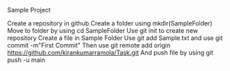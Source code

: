 Sample Project


Create a repository in github
Create a folder using mkdir(SampleFolder)
Move to folder by using cd SampleFolder
Use git init to create new repository
Create a file in Sample Folder
Use git add Sample.txt and use git commit -m"First Commit"
Then use git remote add origin https://github.com/kirankumarramola/Task.git 
And push file by using git push -u main
